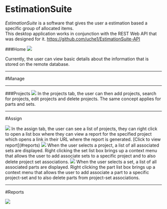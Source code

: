 # EstimationSuite
_EstimationSuite_ is a software that gives the user a estimation based a specific group of allocated items. 
<br>This desktop application works in conjunction with the REST Web API that was designed for it. https://github.com/uche1/EstimationSuite-API

###Home
<img src="http://i.imgur.com/DXzGMdB.png">

Currently, the user can view basic details about the information that is stored on the remote database.

___

#Manage
___
###Projects
<img src="http://i.imgur.com/3tuzF2J.png">
In the projects tab, the user can then add projects, search for projects, edit projects and delete projects. The same concept applies for parts and sets.

___

#Assign

<img src="http://i.imgur.com/9SRy1rk.png">
In the assign tab, the user can see a list of projects,  they can right click to open a list box where they can view a report for the specified project which opens a link in their URL where the report is generated. [Click to view report](#reports)

<img src="http://i.imgur.com/Kh1D9Oy.png">
When the user selects a project, a list of all associated sets are displayed. Right clicking the set list box brings up a context menu that allows the user to add associate sets to a specific project and to also delete project set associations.

<img src="http://i.imgur.com/oeuzSVu.png">
When the user selects a set, a list of all associated parts are displayed. Right clicking the part list box brings up a context menu that allows the user to add associate a part to a specific project-set and to also delete parts from project-set associations. 

___
#Reports

<img src="http://i.imgur.com/kuZ03XS.png">
